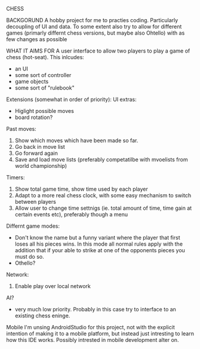 CHESS

BACKGORUND
A hobby project for me to practies coding. Particularly decoupling of UI and data. 
To some extent also try to allow for different games (primarly differnt chess versions, but maybe also Ohtello) 
with as few changes as possible 

WHAT IT AIMS FOR
A user interface to allow two players to play a game of chess (hot-seat).
This inlcudes:
- an UI
- some sort of controller
- game objects
- some sort of "rulebook"

Extensions (somewhat in order of priority):
UI extras:
- Higlight possible moves
- board rotation?

Past moves:
1. Show which moves which have been made so far. 
2. Go back in move list
3. Go forward again
4. Save and load move lists (preferably competatilbe with mvoelists from world championship)

Timers:
1. Show total game time, show time used by each player
2. Adapt to a more real chess clock, with some easy mechanism to switch between players
3. Allow user to change time settnigs (ie. total amount of time, time gain at certain events etc), preferably though a menu

Differnt game modes:
- Don't know the name but a funny variant where the player that first loses all his pieces wins. 
  In this mode all normal rules apply with the addition that if your able to strike at one of the
  opponents pieces you must do so.
- Othello?
  
Network:
1. Enable play over local network

AI?
- very much low priority. Probably in this case try to interface to an existing chess eninge.

Mobile
I'm unsing AndroidStudio for this project, not with the explicit intention of making it to a mobile platform, but
instead just intresting to learn how this IDE works. Possibly intrested in mobile development alter on.
